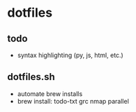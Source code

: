 # dotfiles

## todo
* syntax highlighting (py, js, html, etc.)

## dotfiles.sh
* automate brew installs
* brew install: todo-txt grc nmap parallel

